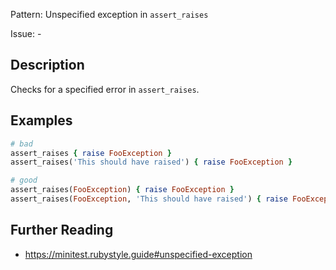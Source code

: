 Pattern: Unspecified exception in `assert_raises`

Issue: -

## Description

Checks for a specified error in `assert_raises`.

## Examples

``` ruby
# bad
assert_raises { raise FooException }
assert_raises('This should have raised') { raise FooException }

# good
assert_raises(FooException) { raise FooException }
assert_raises(FooException, 'This should have raised') { raise FooException }
```

## Further Reading

- <https://minitest.rubystyle.guide#unspecified-exception>